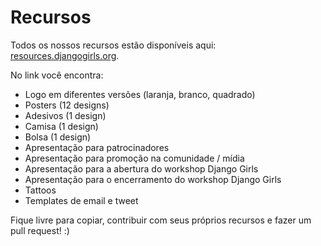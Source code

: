 # Recursos

Todos os nossos recursos estão disponíveis aqui: [resources.djangogirls.org](http://resources.djangogirls.org/).

No link você encontra:
- Logo em diferentes versões (laranja, branco, quadrado)
- Posters (12 designs)
- Adesivos (1 design)
- Camisa (1 design)
- Bolsa (1 design)
- Apresentação para patrocinadores
- Apresentação para promoção na comunidade / mídia
- Apresentação para a abertura do workshop Django Girls
- Apresentação para o encerramento do workshop Django Girls
- Tattoos
- Templates de email e tweet

Fique livre para copiar, contribuir com seus próprios recursos e fazer um pull request! :)
